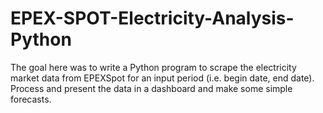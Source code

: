 # EPEX-SPOT-Electricity-Analysis-Python
The goal here was to write a Python program to scrape the electricity market data from EPEXSpot for an input period (i.e. begin date, end date). Process and present the data in a dashboard and make some simple forecasts.
